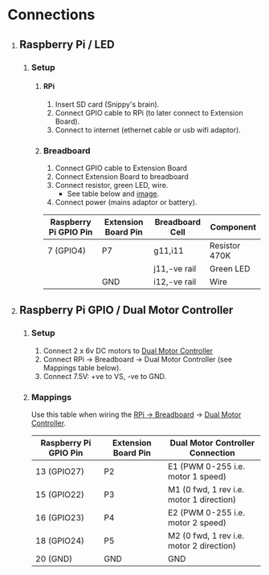 # Connections
1. ## Raspberry Pi / LED 
	1. ### Setup
		1. #### RPi
			1. Insert SD card (Snippy's brain).
			1. Connect GPIO cable to RPi (to later connect to Extension Board).
			1. Connect to internet (ethernet cable or usb wifi adaptor).
		1. ### Breadboard
			1. Connect GPIO cable to Extension Board
			1. Connect Extension Board to breadboard
			1. Connect resistor, green LED, wire.
				* See table below and [image](https://github.com/OpenFlocks/snippy_the_sheep/blob/master/develop/hardware/breadboard_led_connection.jpg).
			1. Connect power (mains adaptor or battery).
	
			|Raspberry Pi GPIO Pin|Extension Board Pin|Breadboard Cell|Component    |
			|---------------------|-------------------|---------------|-------------|
			|7 (GPIO4)            |P7                 |g11,i11        |Resistor 470K|
			|                     |                   |j11,-ve rail   |Green LED    |
			|                     |GND                |i12,-ve rail   |Wire         |
	
1. ## Raspberry Pi GPIO / Dual Motor Controller 
	1. ### Setup
		1. Connect 2 x 6v DC motors to [Dual Motor Controller](http://www.dfrobot.com/wiki/index.php?title=File:DRI0002_pinout.png)
		1. Connect RPi -> Breadboard -> Dual Motor Controller (see Mappings table below).
		1. Connect 7.5V: +ve to VS, -ve to GND.
	1. ### Mappings
		Use this table when wiring the [RPi -> Breadboard](https://howto8165.files.wordpress.com/2014/08/rpi-pinout.png) -> [Dual Motor Controller](http://www.dfrobot.com/wiki/index.php?title=File:DRI0002_pinout.png).
		
		|Raspberry Pi GPIO Pin|Extension Board Pin|Dual Motor Controller Connection        |
		|---------------------|-------------------|----------------------------------------|
		|13 (GPIO27)          |P2                 |E1 (PWM 0-255 i.e. motor 1 speed)       |
		|15 (GPIO22)          |P3                 |M1 (0 fwd, 1 rev i.e. motor 1 direction)|
		|16 (GPIO23)          |P4                 |E2 (PWM 0-255 i.e. motor 2 speed)       |
		|18 (GPIO24)          |P5                 |M2 (0 fwd, 1 rev i.e. motor 2 direction)|
		|20 (GND)             |GND                |GND                                     |
		